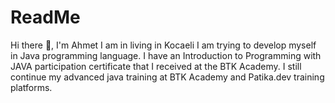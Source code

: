 # ReadMe
Hi there 👋, I'm Ahmet
I am in living in Kocaeli
I am trying to develop myself in Java programming language.
I have an Introduction to Programming with JAVA participation certificate that I received at the BTK Academy.
I still continue my advanced java training at BTK Academy and Patika.dev training platforms.
